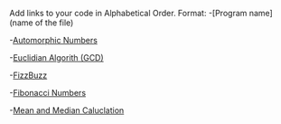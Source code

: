 Add links to your code in Alphabetical Order.
Format: -[Program name](name of the file)

-[Automorphic Numbers](automorphic.php)

-[Euclidian Algorith (GCD)](euclid_gcd.php)

-[FizzBuzz](fizz_buzz.php)

-[Fibonacci Numbers](fibonacci_numbers.php)

-[Mean and Median Caluclation](mean_median.php)
